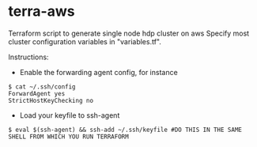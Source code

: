 # terra-aws

Terraform script to generate single node hdp cluster on aws
Specify most cluster configuration variables in "variables.tf".

Instructions:

- Enable the forwarding agent config, for instance
```
$ cat ~/.ssh/config 
ForwardAgent yes
StrictHostKeyChecking no
```

- Load your keyfile to ssh-agent
```
$ eval $(ssh-agent) && ssh-add ~/.ssh/keyfile #DO THIS IN THE SAME SHELL FROM WHICH YOU RUN TERRAFORM
```
